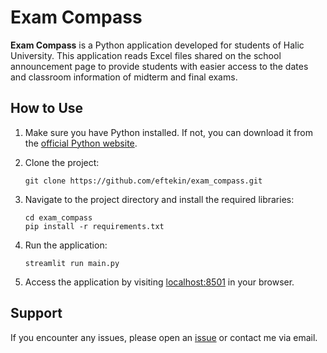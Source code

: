 # Exam Compass

**Exam Compass** is a Python application developed for students of Halic University. This application reads Excel files shared on the school announcement page to provide students with easier access to the dates and classroom information of midterm and final exams.

## How to Use

1. Make sure you have Python installed. If not, you can download it from the [official Python website](https://www.python.org/).

2. Clone the project:
   ```
   git clone https://github.com/eftekin/exam_compass.git
   ```

3. Navigate to the project directory and install the required libraries:
   ```
   cd exam_compass
   pip install -r requirements.txt
   ```

4. Run the application:
   ```
   streamlit run main.py
   ```

5. Access the application by visiting [localhost:8501](http://localhost:8501) in your browser.

## Support

If you encounter any issues, please open an [issue](https://github.com/eftekin/exam_compass/issues) or contact me via email.
